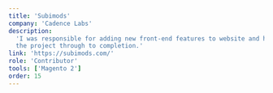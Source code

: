 ```yaml
---
title: 'Subimods'
company: 'Cadence Labs'
description:
  'I was responsible for adding new front-end features to website and helped see
  the project through to completion.'
link: 'https://subimods.com/'
role: 'Contributor'
tools: ['Magento 2']
order: 15
---
```

